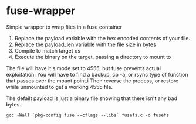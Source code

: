 # fuse-wrapper
Simple wrapper to wrap files in a fuse container

1. Replace the payload variable with the hex encoded contents of your file.
2. Replace the payload_len variable with the file size in bytes
3. Compile to match target os
4. Execute the binary on the target, passing a directory to mount to

The file will have it's mode set to 4555, but fuse prevents actual exploitation.
You will have to find a backup, cp -a, or rsync type of function that passes over the mount point.i
Then reverse the process, or restore while unmounted to get a working 4555 file.

The defailt payload is just a binary file showing that there isn't any bad bytes.

```
gcc -Wall `pkg-config fuse --cflags --libs` fusefs.c -o fusefs
```

